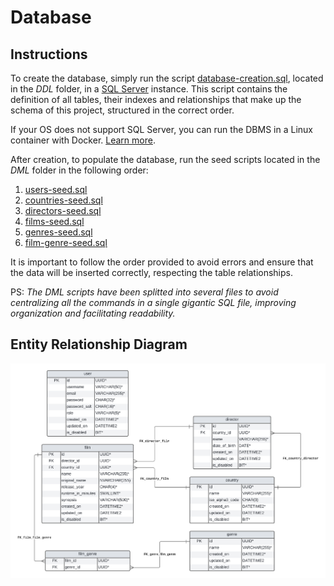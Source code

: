 # Database

## Instructions

To create the database, simply run the script [database-creation.sql](DDL/database-creation.sql), located in the *DDL* folder, in a [SQL Server](https://www.microsoft.com/pt-br/sql-server/sql-server-downloads) instance. This script contains the definition of all tables, their indexes and relationships that make up the schema of this project, structured in the correct order.

If your OS does not support SQL Server, you can run the DBMS in a Linux container with Docker. [Learn more](https://learn.microsoft.com/en-us/sql/linux/quickstart-install-connect-docker?view=sql-server-ver16).

After creation, to populate the database, run the seed scripts located in the *DML* folder in the following order:

1. [users-seed.sql](DML/users-seed.sql)
2. [countries-seed.sql](DML/countries-seed.sql)
3. [directors-seed.sql](DML/directors-seed.sql)
4. [films-seed.sql](DML/films-seed.sql)
5. [genres-seed.sql](DML/genres-seed.sql)
6. [film-genre-seed.sql](DML/film-genre-seed.sql)

It is important to follow the order provided to avoid errors and ensure that the data will be inserted correctly, respecting the table relationships.

PS: *The DML scripts have been splitted into several files to avoid centralizing all the commands in a single gigantic SQL file, improving organization and facilitating readability.*

## Entity Relationship Diagram

<p align="center">
  <img src="../assets/cinematica-erd.png" alt="The Entity Relationship Diagram" width="950" />
</p>
